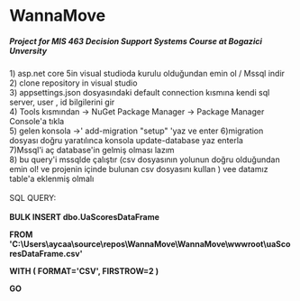 # WannaMove
<h5>Project for MIS 463 Decision Support Systems Course at Bogazici Unversity</h5>

<p>  1) asp.net core 5in visual studioda kurulu olduğundan emin ol / Mssql indir <br/> 2) clone repository in visual studio <br/> 3) appsettings.json dosyasındaki default connection kısmına kendi sql server, user , id bilgilerini gir<br/> 4) Tools kısmından -> NuGet Package Manager -> Package Manager Console'a tıkla
<br/> 5) gelen konsola ->' add-migration "setup" 'yaz ve enter 6)migration dosyası doğru yaratılınca konsola update-database yaz enterla </br> 7)Mssql'i aç database'in gelmiş olması lazım <br/> 
8) bu query'i mssqlde çalıştır (csv dosyasının yolunun doğru olduğundan emin ol! ve projenin içinde bulunan csv dosyasını kullan ) vee datamız table'a eklenmiş olmalı </br> </br>   SQL QUERY: </br> </br> <b> BULK INSERT dbo.UaScoresDataFrame

FROM 'C:\Users\aycaa\source\repos\WannaMove\WannaMove\wwwroot\uaScoresDataFrame.csv'

WITH
(
        FORMAT='CSV',
        FIRSTROW=2
)

GO </b> </p>
